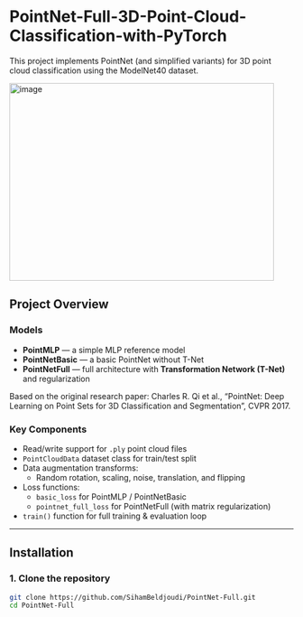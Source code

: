 # PointNet-Full-3D-Point-Cloud-Classification-with-PyTorch
This project implements PointNet (and simplified variants) for 3D point cloud classification using the ModelNet40 dataset.   

<img width="469" height="350" alt="image" src="https://github.com/user-attachments/assets/318e3fe4-b153-48db-a320-540cd2dc1b3b" />

## Project Overview

### Models
- **PointMLP** — a simple MLP reference model  
- **PointNetBasic** — a basic PointNet without T-Net  
- **PointNetFull** — full architecture with **Transformation Network (T-Net)** and regularization

Based on the original research paper:
Charles R. Qi et al., “PointNet: Deep Learning on Point Sets for 3D Classification and Segmentation”, CVPR 2017.

### Key Components
- Read/write support for `.ply` point cloud files  
- `PointCloudData` dataset class for train/test split  
- Data augmentation transforms:
  - Random rotation, scaling, noise, translation, and flipping  
- Loss functions:
  - `basic_loss` for PointMLP / PointNetBasic  
  - `pointnet_full_loss` for PointNetFull (with matrix regularization)  
- `train()` function for full training & evaluation loop  




---


## Installation

### 1. Clone the repository
```bash
git clone https://github.com/SihamBeldjoudi/PointNet-Full.git
cd PointNet-Full
